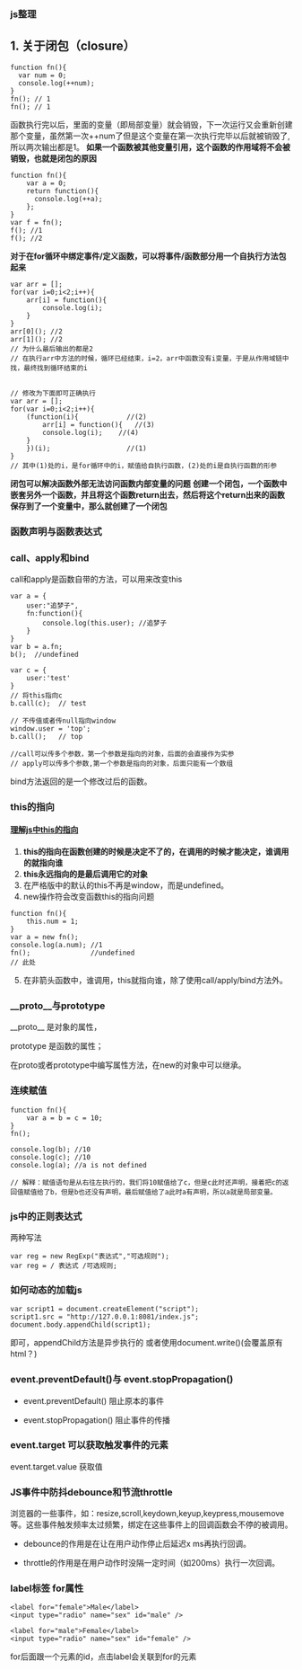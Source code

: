 ### js整理

## 1. 关于闭包（closure）

```
function fn(){
  var num = 0;
  console.log(++num);
}
fn(); // 1
fn(); // 1
```
函数执行完以后，里面的变量（即局部变量）就会销毁，下一次运行又会重新创建那个变量，虽然第一次++num了但是这个变量在第一次执行完毕以后就被销毁了,所以两次输出都是1。
**如果一个函数被其他变量引用，这个函数的作用域将不会被销毁，也就是闭包的原因**

```
function fn(){
    var a = 0;
    return function(){
      console.log(++a);
    };
}
var f = fn();
f(); //1
f(); //2
```

**对于在for循环中绑定事件/定义函数，可以将事件/函数部分用一个自执行方法包起来**

```
var arr = [];
for(var i=0;i<2;i++){
    arr[i] = function(){
        console.log(i);
    }
}
arr[0](); //2
arr[1](); //2
// 为什么最后输出的都是2
// 在执行arr中方法的时候，循环已经结束，i=2，arr中函数没有i变量，于是从作用域链中找，最终找到循环结束的i


// 修改为下面即可正确执行
var arr = [];
for(var i=0;i<2;i++){
	(function(i){            //(2)
		arr[i] = function(){   //(3)
        console.log(i);    //(4)
    }
	})(i);                   //(1)
}
// 其中(1)处的i，是for循环中的i，赋值给自执行函数，(2)处的i是自执行函数的形参

```

**闭包可以解决函数外部无法访问函数内部变量的问题**
**创建一个闭包，一个函数中嵌套另外一个函数，并且将这个函数return出去，然后将这个return出来的函数保存到了一个变量中，那么就创建了一个闭包**


### 函数声明与函数表达式


### call、apply和bind

call和apply是函数自带的方法，可以用来改变this

```
var a = {
    user:"追梦子",
    fn:function(){
        console.log(this.user); //追梦子
    }
}
var b = a.fn;
b();  //undefined

var c = {
    user:'test'
}
// 将this指向c
b.call(c);  // test

// 不传值或者传null指向window
window.user = 'top';
b.call();   // top

//call可以传多个参数，第一个参数是指向的对象，后面的会直接作为实参
// apply可以传多个参数,第一个参数是指向的对象，后面只能有一个数组

```

bind方法返回的是一个修改过后的函数。


### this的指向

#### [理解js中this的指向](https://www.cnblogs.com/pssp/p/5216085.html)

1. **this的指向在函数创建的时候是决定不了的，在调用的时候才能决定，谁调用的就指向谁**
2. **this永远指向的是最后调用它的对象**
3. 在严格版中的默认的this不再是window，而是undefined。
4. new操作符会改变函数this的指向问题
  ```
  function fn(){
      this.num = 1;
  }
  var a = new fn();
  console.log(a.num); //1
  fn();               //undefined
  // 此处
  ```
5. 在非箭头函数中，谁调用，this就指向谁，除了使用call/apply/bind方法外。


### \_\_proto\_\_与prototype

\_\_proto\_\_ 是对象的属性，

prototype 是函数的属性；

在proto或者prototype中编写属性方法，在new的对象中可以继承。


### 连续赋值
```
function fn(){
    var a = b = c = 10;
}
fn();

console.log(b); //10
console.log(c); //10
console.log(a); //a is not defined

// 解释：赋值语句是从右往左执行的，我们将10赋值给了c，但是c此时还声明，接着把c的返回值赋值给了b，但是b也还没有声明，最后赋值给了a此时a有声明，所以a就是局部变量。
```


### js中的正则表达式

两种写法
```
var reg = new RegExp("表达式","可选规则");
var reg = / 表达式 /可选规则;
```


### 如何动态的加载js

```
var script1 = document.createElement("script");
script1.src = "http://127.0.0.1:8081/index.js";
document.body.appendChild(script1);
```

即可，appendChild方法是异步执行的
或者使用document.write()(会覆盖原有html？)


### event.preventDefault()与 event.stopPropagation()

- event.preventDefault()
  阻止原本的事件

- event.stopPropagation()
  阻止事件的传播

### event.target 可以获取触发事件的元素

 event.target.value 获取值

### JS事件中防抖debounce和节流throttle

  浏览器的一些事件，如：resize,scroll,keydown,keyup,keypress,mousemove等。这些事件触发频率太过频繁，绑定在这些事件上的回调函数会不停的被调用。

  - debounce的作用是在让在用户动作停止后延迟x ms再执行回调。

  - throttle的作用是在用户动作时没隔一定时间（如200ms）执行一次回调。

### label标签 for属性

  ```
  <label for="female">Male</label>
  <input type="radio" name="sex" id="male" />

  <label for="male">Female</label>
  <input type="radio" name="sex" id="female" />
  ```

  for后面跟一个元素的id，点击label会关联到for的元素

